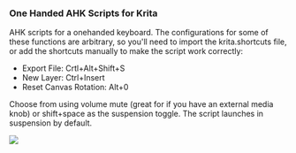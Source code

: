 ### One Handed AHK Scripts for Krita
AHK scripts for a onehanded keyboard. The configurations for some of these functions are arbitrary, so you'll need to import the krita.shortcuts file, or add the shortcuts manually to make the script work correctly:
* Export File: Crtl+Alt+Shift+S
* New Layer: Ctrl+Insert
* Reset Canvas Rotation: Alt+0

Choose from using volume mute (great for if you have an external media knob) or shift+space as the suspension toggle. The script launches in suspension by default.

![](https://www.dropbox.com/s/w5j58oavn5qqxcb/sadeskeypad.png?raw=1)
